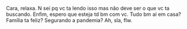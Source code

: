 Cara, relaxa. N sei pq vc ta lendo isso mas não deve ser o que vc ta buscando.
Enfim, espero que esteja td bm com vc.
Tudo bm aí em casa? Família ta feliz? Segurando a pandemia?
Ah, sla, flw.
